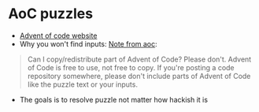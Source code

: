 # AoC puzzles

- [Advent of code website](https://adventofcode.com/)
- Why you won't find inputs: [Note from aoc](https://adventofcode.com/2023/about):

> Can I copy/redistribute part of Advent of Code? Please don't. Advent of Code
> is free to use, not free to copy. If you're posting a code repository somewhere,
> please don't include parts of Advent of Code like the puzzle text or your inputs.

- The goals is to resolve puzzle not matter how hackish it is

